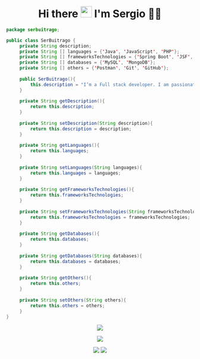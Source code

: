 <h1 align='center'>
  Hi there <img src="https://user-images.githubusercontent.com/1303154/88677602-1635ba80-d120-11ea-84d8-d263ba5fc3c0.gif" width="30"> I'm Sergio 👨‍💻
</h1>

```java
package serbuitrago;

public class SerBuitrago {
     private String description;
     private String [] languages = {'Java', 'JavaScript', 'PHP'};
     private String [] frameworksTechnologies = {'Spring Boot', 'JSF', 'Laravel', 'React', 'NodeJS', 'TypeScript'};
     private String [] databases = {'MySQL', 'MongoDB'};
     private String [] others = {'Postman', 'Git', 'GitHub'};
     
     public SerBuitrago(){
         this.description = "I’m a Full stack developer. I am passionate about Web Dev & I enjoy learning new things.";
     }
     
     private String getDescription(){
         return this.description;
     }
     
     private String setDescription(String description){
         return this.description = description;
     }
     
     private String getLanguages(){
         return this.languages;
     }
     
     private String setLanguages(String languages){
         return this.languages = languages;
     }
     
     private String getFrameworksTechnologies(){
         return this.frameworksTechnologies;
     }
     
     private String setFrameworksTechnologies(String frameworksTechnologies){
         return this.frameworksTechnologies = frameworksTechnologies;
     }
     
     private String getDatabases(){
         return this.databases;
     }
     
     private String getDatabases(String databases){
         return this.databases = databases;
     }
     
     private String getOthers(){
         return this.others;
     }
     
     private String setOthers(String others){
         return this.others = others;
     }
}
```
<p align='center'>
   <a href="#"><img src="https://github-readme-stats.vercel.app/api?username=serbuitrago&show_icons=true&locale=en&count_private=true&theme=dark"></a>
 </p>
 <p align='center'>
   <a href="https://github.com/serbuitrago"><img src="https://github-readme-stats.vercel.app/api/top-langs/?exclude_repo=notebook&username=serbuitrago&show_icons=true&langs_count=8&theme=dark"></a>
 </p>

<p align='center'>
  <a href="#"><img src="https://badges.pufler.dev/visits/serbuitrago/notebook"></a>
  <a href="#"><img src="https://badges.pufler.dev/years/serbuitrago"></a>
</p>
